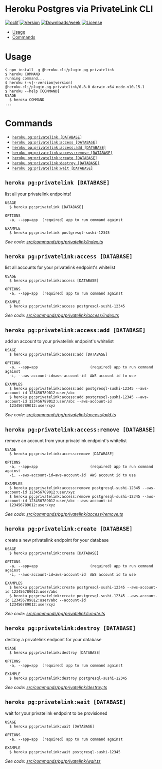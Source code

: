 Heroku Postgres via PrivateLink CLI
=======================

[![oclif](https://img.shields.io/badge/cli-oclif-brightgreen.svg)](https://oclif.io)
[![Version](https://img.shields.io/npm/v/heroku-endpoints-cli.svg)](https://npmjs.org/package/heroku-privatelinks-cli)
[![Downloads/week](https://img.shields.io/npm/dw/heroku-endpoints-cli.svg)](https://npmjs.org/package/heroku-privatelinks-cli)
[![License](https://img.shields.io/npm/l/heroku-endpoints-cli.svg)](https://github.com/brettgoulder/heroku-endpoints-cli/blob/master/package.json)

<!-- toc -->
* [Usage](#usage)
* [Commands](#commands)
<!-- tocstop -->
# Usage
<!-- usage -->
```sh-session
$ npm install -g @heroku-cli/plugin-pg-privatelink
$ heroku COMMAND
running command...
$ heroku (-v|--version|version)
@heroku-cli/plugin-pg-privatelink/0.8.0 darwin-x64 node-v10.15.1
$ heroku --help [COMMAND]
USAGE
  $ heroku COMMAND
...
```
<!-- usagestop -->
# Commands
<!-- commands -->
* [`heroku pg:privatelink [DATABASE]`](#heroku-pgprivatelink-database)
* [`heroku pg:privatelink:access [DATABASE]`](#heroku-pgprivatelinkaccess-database)
* [`heroku pg:privatelink:access:add [DATABASE]`](#heroku-pgprivatelinkaccessadd-database)
* [`heroku pg:privatelink:access:remove [DATABASE]`](#heroku-pgprivatelinkaccessremove-database)
* [`heroku pg:privatelink:create [DATABASE]`](#heroku-pgprivatelinkcreate-database)
* [`heroku pg:privatelink:destroy [DATABASE]`](#heroku-pgprivatelinkdestroy-database)
* [`heroku pg:privatelink:wait [DATABASE]`](#heroku-pgprivatelinkwait-database)

## `heroku pg:privatelink [DATABASE]`

list all your privatelink endpoints!

```
USAGE
  $ heroku pg:privatelink [DATABASE]

OPTIONS
  -a, --app=app  (required) app to run command against

EXAMPLE
  $ heroku pg:privatelink postgresql-sushi-12345
```

_See code: [src/commands/pg/privatelink/index.ts](https://github.com/heroku/heroku-pg-privatelink-cli/blob/v0.8.0/src/commands/pg/privatelink/index.ts)_

## `heroku pg:privatelink:access [DATABASE]`

list all accounts for your privatelink endpoint's whitelist

```
USAGE
  $ heroku pg:privatelink:access [DATABASE]

OPTIONS
  -a, --app=app  (required) app to run command against

EXAMPLE
  $ heroku pg:privatelink:access postgresql-sushi-12345
```

_See code: [src/commands/pg/privatelink/access/index.ts](https://github.com/heroku/heroku-pg-privatelink-cli/blob/v0.8.0/src/commands/pg/privatelink/access/index.ts)_

## `heroku pg:privatelink:access:add [DATABASE]`

add an account to your privatelink endpoint's whitelist

```
USAGE
  $ heroku pg:privatelink:access:add [DATABASE]

OPTIONS
  -a, --app=app                        (required) app to run command against
  -i, --aws-account-id=aws-account-id  AWS account id to use

EXAMPLES
  $ heroku pg:privatelink:access:add postgresql-sushi-12345 --aws-account-id 123456789012:user/abc
  $ heroku pg:privatelink:access:add postgresql-sushi-12345 --aws-account-id 123456789012:user/abc --aws-account-id 
  123456789012:user/xyz
```

_See code: [src/commands/pg/privatelink/access/add.ts](https://github.com/heroku/heroku-pg-privatelink-cli/blob/v0.8.0/src/commands/pg/privatelink/access/add.ts)_

## `heroku pg:privatelink:access:remove [DATABASE]`

remove an account from your privatelink endpoint's whitelist

```
USAGE
  $ heroku pg:privatelink:access:remove [DATABASE]

OPTIONS
  -a, --app=app                        (required) app to run command against
  -i, --aws-account-id=aws-account-id  AWS account id to use

EXAMPLES
  $ heroku pg:privatelink:access:remove postgresql-sushi-12345 --aws-account-id 123456789012:user/xyz
  $ heroku pg:privatelink:access:remove postgresql-sushi-12345 --aws-account-id 123456789012:user/abc --aws-account-id 
  123456789012:user/xyz
```

_See code: [src/commands/pg/privatelink/access/remove.ts](https://github.com/heroku/heroku-pg-privatelink-cli/blob/v0.8.0/src/commands/pg/privatelink/access/remove.ts)_

## `heroku pg:privatelink:create [DATABASE]`

create a new privatelink endpoint for your database

```
USAGE
  $ heroku pg:privatelink:create [DATABASE]

OPTIONS
  -a, --app=app                        (required) app to run command against
  -i, --aws-account-id=aws-account-id  AWS account id to use

EXAMPLES
  $ heroku pg:privatelink:create postgresql-sushi-12345 --aws-account-id 123456789012:user/abc
  $ heroku pg:privatelink:create postgresql-sushi-12345 --aws-account-id 123456789012:user/abc --account-id 
  123456789012:user/xyz
```

_See code: [src/commands/pg/privatelink/create.ts](https://github.com/heroku/heroku-pg-privatelink-cli/blob/v0.8.0/src/commands/pg/privatelink/create.ts)_

## `heroku pg:privatelink:destroy [DATABASE]`

destroy a privatelink endpoint for your database

```
USAGE
  $ heroku pg:privatelink:destroy [DATABASE]

OPTIONS
  -a, --app=app  (required) app to run command against

EXAMPLE
  $ heroku pg:privatelink:destroy postgresql-sushi-12345
```

_See code: [src/commands/pg/privatelink/destroy.ts](https://github.com/heroku/heroku-pg-privatelink-cli/blob/v0.8.0/src/commands/pg/privatelink/destroy.ts)_

## `heroku pg:privatelink:wait [DATABASE]`

wait for your privatelink endpoint to be provisioned

```
USAGE
  $ heroku pg:privatelink:wait [DATABASE]

OPTIONS
  -a, --app=app  (required) app to run command against

EXAMPLE
  $ heroku pg:privatelink:wait postgresql-sushi-12345
```

_See code: [src/commands/pg/privatelink/wait.ts](https://github.com/heroku/heroku-pg-privatelink-cli/blob/v0.8.0/src/commands/pg/privatelink/wait.ts)_
<!-- commandsstop -->
